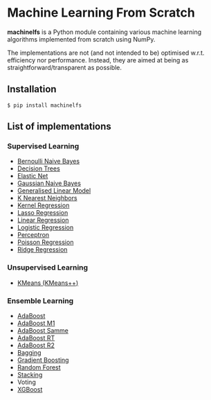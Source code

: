 # Machine Learning From Scratch

**machinelfs** is a Python module containing various machine learning algorithms implemented from scratch using NumPy.

The implementations are not (and not intended to be) optimised w.r.t. efficiency nor performance. Instead, they are aimed at being as straightforward/transparent as possible. 

## Installation 
```
$ pip install machinelfs
```

## List of implementations 

### Supervised Learning
- [Bernoulli Naive Bayes](https://github.com/shotahorii/ml-from-scratch/blob/master/machinelfs/supervised/naive_bayes.py)
- [Decision Trees](https://github.com/shotahorii/ml-from-scratch/blob/master/machinelfs/supervised/decision_trees.py)
- [Elastic Net](https://github.com/shotahorii/ml-from-scratch/blob/master/machinelfs/supervised/linear_regression.py)
- [Gaussian Naive Bayes](https://github.com/shotahorii/ml-from-scratch/blob/master/machinelfs/supervised/naive_bayes.py)
- [Generalised Linear Model](https://github.com/shotahorii/ml-from-scratch/blob/master/machinelfs/supervised/glm.py)
- [K Nearest Neighbors](https://github.com/shotahorii/ml-from-scratch/blob/master/machinelfs/supervised/knn.py)
- [Kernel Regression](https://github.com/shotahorii/ml-from-scratch/blob/master/machinelfs/supervised/kernel_regression.py)
- [Lasso Regression](https://github.com/shotahorii/ml-from-scratch/blob/master/machinelfs/supervised/linear_regression.py)
- [Linear Regression](https://github.com/shotahorii/ml-from-scratch/blob/master/machinelfs/supervised/linear_regression.py)
- [Logistic Regression](https://github.com/shotahorii/ml-from-scratch/blob/master/machinelfs/supervised/logistic_regression.py)
- [Perceptron](https://github.com/shotahorii/ml-from-scratch/blob/master/machinelfs/supervised/perceptron.py)
- [Poisson Regression](https://github.com/shotahorii/ml-from-scratch/blob/master/machinelfs/supervised/glm.py)
- [Ridge Regression](https://github.com/shotahorii/ml-from-scratch/blob/master/machinelfs/supervised/linear_regression.py)

### Unsupervised Learning
- [KMeans (KMeans++)](https://github.com/shotahorii/ml-from-scratch/blob/master/machinelfs/unsupervised/kmeans.py)

### Ensemble Learning 
- [AdaBoost](https://github.com/shotahorii/ml-from-scratch/blob/master/machinelfs/ensemble/adaboost.py)
- [AdaBoost M1](https://github.com/shotahorii/ml-from-scratch/blob/master/machinelfs/ensemble/adaboost.py)
- [AdaBoost Samme](https://github.com/shotahorii/ml-from-scratch/blob/master/machinelfs/ensemble/adaboost.py)
- [AdaBoost RT](https://github.com/shotahorii/ml-from-scratch/blob/master/machinelfs/ensemble/adaboost.py)
- [AdaBoost R2](https://github.com/shotahorii/ml-from-scratch/blob/master/machinelfs/ensemble/adaboost.py)
- [Bagging](https://github.com/shotahorii/ml-from-scratch/blob/master/machinelfs/ensemble/baggings.py)
- [Gradient Boosting](https://github.com/shotahorii/ml-from-scratch/blob/master/machinelfs/ensemble/gradient_boosting.py)
- [Random Forest](https://github.com/shotahorii/ml-from-scratch/blob/master/machinelfs/ensemble/baggings.py)
- [Stacking](https://github.com/shotahorii/ml-from-scratch/blob/master/machinelfs/ensemble/stacking.py)
- Voting
- [XGBoost](https://github.com/shotahorii/ml-from-scratch/blob/master/machinelfs/ensemble/xgboost.py)